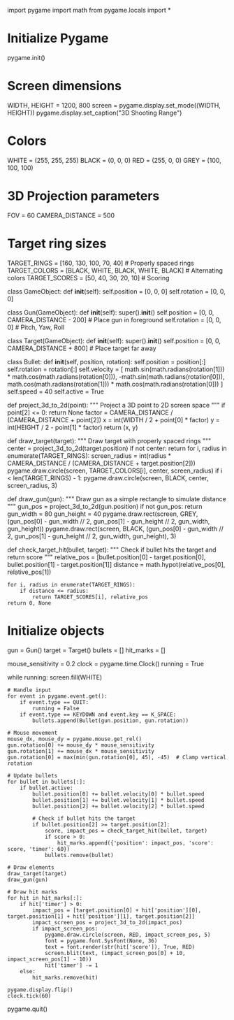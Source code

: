 import pygame
import math
from pygame.locals import *

# Initialize Pygame
pygame.init()

# Screen dimensions
WIDTH, HEIGHT = 1200, 800
screen = pygame.display.set_mode((WIDTH, HEIGHT))
pygame.display.set_caption("3D Shooting Range")

# Colors
WHITE = (255, 255, 255)
BLACK = (0, 0, 0)
RED = (255, 0, 0)
GREY = (100, 100, 100)

# 3D Projection parameters
FOV = 60
CAMERA_DISTANCE = 500

# Target ring sizes
TARGET_RINGS = [160, 130, 100, 70, 40]  # Properly spaced rings
TARGET_COLORS = [BLACK, WHITE, BLACK, WHITE, BLACK]  # Alternating colors
TARGET_SCORES = [50, 40, 30, 20, 10]  # Scoring

class GameObject:
    def __init__(self):
        self.position = [0, 0, 0]
        self.rotation = [0, 0, 0]

class Gun(GameObject):
    def __init__(self):
        super().__init__()
        self.position = [0, 0, CAMERA_DISTANCE - 200]  # Place gun in foreground
        self.rotation = [0, 0, 0]  # Pitch, Yaw, Roll

class Target(GameObject):
    def __init__(self):
        super().__init__()
        self.position = [0, 0, CAMERA_DISTANCE + 800]  # Place target far away

class Bullet:
    def __init__(self, position, rotation):
        self.position = position[:]
        self.rotation = rotation[:]
        self.velocity = [
            math.sin(math.radians(rotation[1])) * math.cos(math.radians(rotation[0])),
            -math.sin(math.radians(rotation[0])),
            math.cos(math.radians(rotation[1])) * math.cos(math.radians(rotation[0]))
        ]
        self.speed = 40
        self.active = True

def project_3d_to_2d(point):
    """ Project a 3D point to 2D screen space """
    if point[2] <= 0:
        return None
    factor = CAMERA_DISTANCE / (CAMERA_DISTANCE + point[2])
    x = int(WIDTH / 2 + point[0] * factor)
    y = int(HEIGHT / 2 - point[1] * factor)
    return (x, y)

def draw_target(target):
    """ Draw target with properly spaced rings """
    center = project_3d_to_2d(target.position)
    if not center:
        return
    for i, radius in enumerate(TARGET_RINGS):
        screen_radius = int(radius * CAMERA_DISTANCE / (CAMERA_DISTANCE + target.position[2]))
        pygame.draw.circle(screen, TARGET_COLORS[i], center, screen_radius)
        if i < len(TARGET_RINGS) - 1:
            pygame.draw.circle(screen, BLACK, center, screen_radius, 3)

def draw_gun(gun):
    """ Draw gun as a simple rectangle to simulate distance """
    gun_pos = project_3d_to_2d(gun.position)
    if not gun_pos:
        return
    gun_width = 80
    gun_height = 40
    pygame.draw.rect(screen, GREY, (gun_pos[0] - gun_width // 2, gun_pos[1] - gun_height // 2, gun_width, gun_height))
    pygame.draw.rect(screen, BLACK, (gun_pos[0] - gun_width // 2, gun_pos[1] - gun_height // 2, gun_width, gun_height), 3)

def check_target_hit(bullet, target):
    """ Check if bullet hits the target and return score """
    relative_pos = [bullet.position[0] - target.position[0], bullet.position[1] - target.position[1]]
    distance = math.hypot(relative_pos[0], relative_pos[1])
    
    for i, radius in enumerate(TARGET_RINGS):
        if distance <= radius:
            return TARGET_SCORES[i], relative_pos
    return 0, None

# Initialize objects
gun = Gun()
target = Target()
bullets = []
hit_marks = []

mouse_sensitivity = 0.2
clock = pygame.time.Clock()
running = True

while running:
    screen.fill(WHITE)
    
    # Handle input
    for event in pygame.event.get():
        if event.type == QUIT:
            running = False
        if event.type == KEYDOWN and event.key == K_SPACE:
            bullets.append(Bullet(gun.position, gun.rotation))

    # Mouse movement
    mouse_dx, mouse_dy = pygame.mouse.get_rel()
    gun.rotation[0] += mouse_dy * mouse_sensitivity
    gun.rotation[1] += mouse_dx * mouse_sensitivity
    gun.rotation[0] = max(min(gun.rotation[0], 45), -45)  # Clamp vertical rotation

    # Update bullets
    for bullet in bullets[:]:
        if bullet.active:
            bullet.position[0] += bullet.velocity[0] * bullet.speed
            bullet.position[1] += bullet.velocity[1] * bullet.speed
            bullet.position[2] += bullet.velocity[2] * bullet.speed
            
            # Check if bullet hits the target
            if bullet.position[2] >= target.position[2]:
                score, impact_pos = check_target_hit(bullet, target)
                if score > 0:
                    hit_marks.append({'position': impact_pos, 'score': score, 'timer': 60})
                bullets.remove(bullet)

    # Draw elements
    draw_target(target)
    draw_gun(gun)
    
    # Draw hit marks
    for hit in hit_marks[:]:
        if hit['timer'] > 0:
            impact_pos = [target.position[0] + hit['position'][0], target.position[1] + hit['position'][1], target.position[2]]
            impact_screen_pos = project_3d_to_2d(impact_pos)
            if impact_screen_pos:
                pygame.draw.circle(screen, RED, impact_screen_pos, 5)
                font = pygame.font.SysFont(None, 36)
                text = font.render(str(hit['score']), True, RED)
                screen.blit(text, (impact_screen_pos[0] + 10, impact_screen_pos[1] - 10))
                hit['timer'] -= 1
        else:
            hit_marks.remove(hit)
    
    pygame.display.flip()
    clock.tick(60)

pygame.quit()

